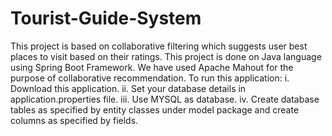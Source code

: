 # Tourist-Guide-System
This project is based on collaborative filtering which suggests user best places to visit based on their ratings. 
This project is done on Java language using Spring Boot Framework.
We have used Apache Mahout for the purpose of collaborative recommendation.
To run this application:
i. Download this application.
ii. Set your database details in application.properties file.
iii. Use MYSQL as database.
iv. Create database tables as specified by entity classes under model package and create columns as specified by fields.

